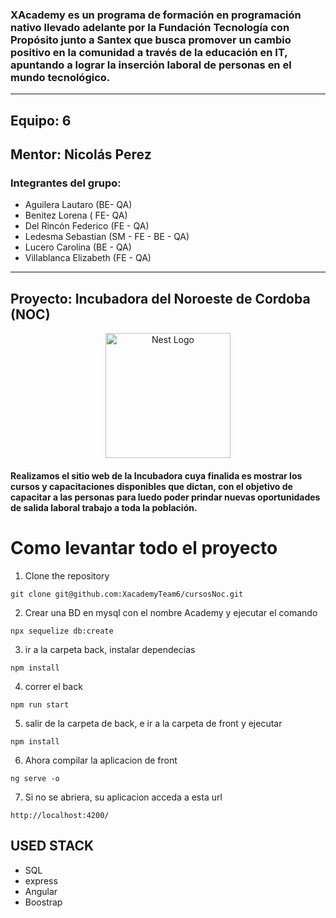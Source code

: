 ### XAcademy es un programa de formación en programación nativo llevado adelante por la Fundación Tecnología con Propósito junto a Santex que busca promover un cambio positivo en la comunidad a través de la educación en IT, apuntando a lograr la inserción laboral de personas en el mundo tecnológico. 
-------------

## Equipo: 6
## Mentor: Nicolás Perez


### Integrantes del grupo:
- Aguilera Lautaro (BE- QA)
- Benitez Lorena ( FE- QA)
- Del Rincón Federico (FE - QA)
- Ledesma Sebastian (SM - FE - BE - QA)
- Lucero Carolina (BE - QA)
- Villablanca Elizabeth (FE - QA)

----
## Proyecto: Incubadora del Noroeste de Cordoba (NOC)

<p align="center">
  <a href="http://nestjs.com/" target="blank"><img src="https://encrypted-tbn0.gstatic.com/images?q=tbn:ANd9GcRIun1X2ic58XhmjQxa5KsjVbVpCzHO6D7vg-M_evg5bIyR_XQHXYwh2bLnNVN-1NOdAx0&usqp=CAU" width="200" alt="Nest Logo" /></a>
</p>

#### Realizamos el sitio web de la Incubadora cuya finalida es mostrar  los cursos y capacitaciones disponibles que dictan, con el objetivo de capacitar a las personas para luedo poder  prindar nuevas oportunidades de salida laboral trabajo a toda la población.



# Como levantar todo el proyecto
1. Clone the repository
```
git clone git@github.com:XacademyTeam6/cursosNoc.git
```

2. Crear una BD en mysql con el nombre Academy y ejecutar el comando
```
npx sequelize db:create
```

3. ir a la carpeta back, instalar dependecias
```
npm install
```

4. correr el back
```
npm run start
```

5. salir de la carpeta de back, e ir a la carpeta de front y ejecutar
```
npm install
```

6. Ahora compilar la aplicacion de front
```
ng serve -o
```

7. Si no se abriera, su aplicacion acceda a esta url
```
http://localhost:4200/
```


## USED STACK
* SQL
* express
* Angular
* Boostrap
